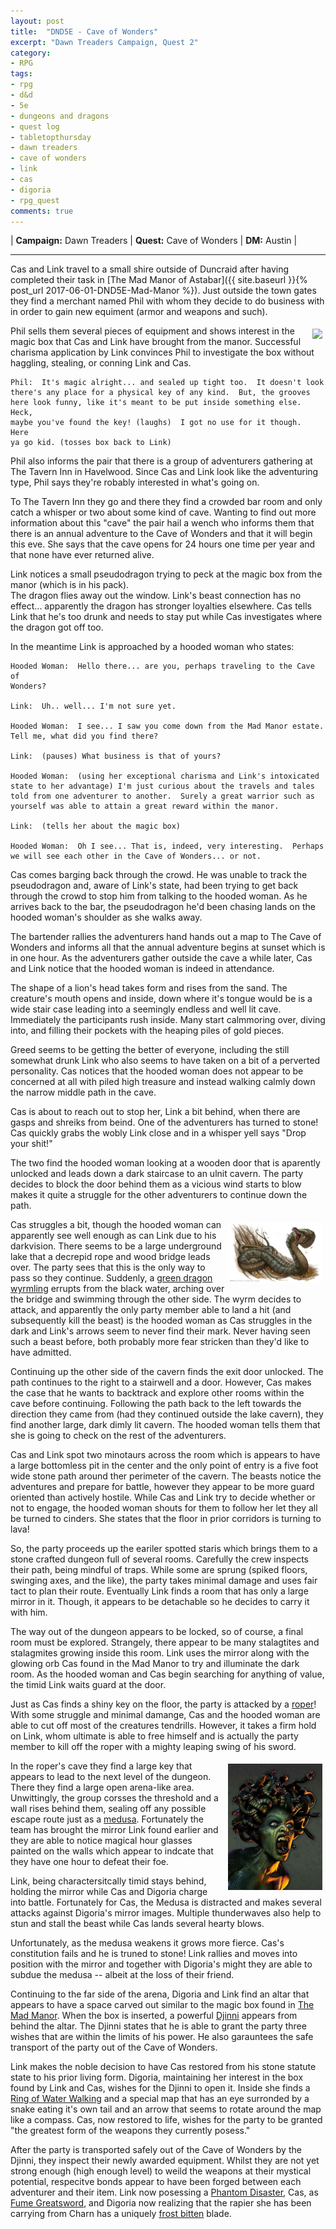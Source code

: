 ```yaml
---
layout: post
title:  "DND5E - Cave of Wonders"
excerpt: "Dawn Treaders Campaign, Quest 2"
category:
- RPG
tags:
- rpg
- d&d
- 5e
- dungeons and dragons
- quest log
- tabletopthursday
- dawn treaders
- cave of wonders
- link
- cas
- digoria
- rpg_quest
comments: true
---
```


| **Campaign:**  Dawn Treaders | **Quest:**  Cave of Wonders | **DM:**  Austin |

---

Cas and Link travel to a small shire outside of Duncraid after having completed their 
task in [The Mad Manor of Astabar]({{ site.baseurl }}{% post_url 
2017-06-01-DND5E-Mad-Manor %}). Just outside the town gates they find a merchant named Phil with whom they decide to do business with in order to gain new equiment (armor and weapons and such). 

<a href="http://vignette2.wikia.nocookie.net/disney/images/5/5b/Filoctetes.png/revision/latest?cb=20140801195751&path-prefix=es"><img src="http://vignette2.wikia.nocookie.net/disney/images/5/5b/Filoctetes.png/revision/latest?cb=20140801195751&path-prefix=es" style="max-width: 20%; height: auto; float: right; margin: 5px"></a>

Phil sells them several pieces of equipment and shows interest in the magic box that Cas and Link have brought from the manor.  Successful charisma 
application by Link convinces Phil to investigate the box without haggling, stealing, or conning Link and Cas.

~~~
Phil:  It's magic alright... and sealed up tight too.  It doesn't look 
there's any place for a physical key of any kind.  But, the grooves 
here look funny, like it's meant to be put inside something else.  Heck, 
maybe you've found the key! (laughs)  I got no use for it though.  Here 
ya go kid. (tosses box back to Link)

~~~

Phil also informs the pair that there is a group of adventurers gathering at 
The Tavern Inn in Havelwood.  Since Cas and Link look like the adventuring type, 
Phil says they're robably interested in what's going on.

To The Tavern Inn they go and there they find a crowded bar room and only catch 
a whisper or two about some kind of cave.  Wanting to find out more information 
about this "cave" the pair hail a wench who informs them that there is an 
annual adventure to the Cave of Wonders and that it will begin this eve. She says 
that the cave opens for 24 hours one time per year and that none have ever returned 
alive.

Link notices a small pseudodragon trying to peck at the magic box from the manor (which is in his pack).  
The dragon flies away out the window.  Link's beast connection has no effect... apparently the dragon has 
stronger loyalties elsewhere.  Cas tells Link that he's too drunk and needs to stay put while Cas investigates where 
the dragon got off too.  

In the meantime Link is approached by a hooded woman who states:

~~~
Hooded Woman:  Hello there... are you, perhaps traveling to the Cave of 
Wonders?

Link:  Uh.. well... I'm not sure yet.

Hooded Woman:  I see... I saw you come down from the Mad Manor estate.  
Tell me, what did you find there?

Link:  (pauses) What business is that of yours?

Hooded Woman:  (using her exceptional charisma and Link's intoxicated 
state to her advantage) I'm just curious about the travels and tales 
told from one adventurer to another.  Surely a great warrior such as 
yourself was able to attain a great reward within the manor.

Link:  (tells her about the magic box)

Hooded Woman:  Oh I see... That is, indeed, very interesting.  Perhaps 
we will see each other in the Cave of Wonders... or not.
~~~

Cas comes barging back through the crowd.  He was unable to track the pseudodragon and, 
aware of Link's state, had been trying to get back through the crowd to stop him from 
talking to the hooded woman.  As he arrives back to the bar, the pseudodragon he'd been 
chasing lands on the hooded woman's shoulder as she walks away.

The bartender rallies the adventurers hand hands out a map to The Cave of Wonders and 
informs all that the annual adventure begins at sunset which is in one hour.  As the 
adventurers gather outside the cave a while later, Cas and Link notice that the hooded 
woman is indeed in attendance.

The shape of a lion's head takes form and rises from the sand.  The creature's mouth 
opens and inside, down where it's tongue would be is a wide stair case leading into 
a seemingly endless and well lit cave.  Immediately the participants rush inside.    Many start calmmoring over, diving into, and filling their pockets with the heaping 
piles of gold pieces.

Greed seems to be getting the better of everyone, including the still somewhat drunk 
Link who also seems to have taken on a bit of a perverted personality.  Cas notices 
that the hooded woman does not appear to be concerned at all with piled high treasure 
and instead walking calmly down the narrow middle path in the cave.

Cas is about to reach out to stop her, Link a bit behind, when there are gasps and 
shreiks from beind.  One of the adventurers has turned to stone!  Cas quickly grabs 
the wobly Link close and in a whisper yell says "Drop your shit!"

The two find the hooded woman looking at a wooden door that is aparently  unlocked 
and leads down a dark staircase to an ulnit cavern.  The party decides to block the 
door behind them as a vicious wind starts to blow makes it quite a struggle for the 
other adventurers to continue down the path.

<a href="https://4.bp.blogspot.com/-607F_6X69zI/UW42Uwpwr8I/AAAAAAAACtk/y2wwcoHjBMM/s1600/wyrm2.jpg"><img src="/images/extra/wyrm.jpg" style="max-width: 30%; height: auto; float: right; margin: 5px"></a>

Cas struggles a bit, though the hooded woman can apparently see well enough as can 
Link due to his darkvision.  There seems to be a large underground lake that a decrepid 
rope and wood bridge leads over.  The party sees that this is the only way to pass so 
they continue.  Suddenly, a [green dragon wyrmling](https://chisaipete.github.io/bestiary/creatures/green-dragon-wyrmling) errupts from the black water, arching 
over the bridge and swimming through the other side.  The wyrm decides to attack, and 
apparently the only party member able to land a hit (and subsequently kill the beast) 
is the hooded woman as Cas struggles in the dark and Link's arrows seem to never find 
their mark.  Never having seen such a beast before, both probably more fear stricken 
than they'd like to have admitted.

Continuing up the other side of the cavern finds the exit door unlocked.  The path 
continues to the right to a stairwell and a door.  However, Cas makes the case that 
he wants to backtrack and explore other rooms within the cave before continuing.  Following 
the path back to the left towards the direction they came from (had they continued outside 
the lake cavern), they find another large, dark dimly lit cavern.  The hooded woman tells 
them that she is going to check on the rest of the adventurers.

Cas and Link spot two minotaurs across the room which is appears to have a large bottomless 
pit in the center and the only point of entry is a five foot wide stone path around ther 
perimeter of the cavern.  The beasts notice the adventures and prepare for battle, however 
they appear to be more guard oriented than actively hostile.  While Cas and Link try to 
decide whether or not to engage, the hooded woman shouts for them to follow her let they 
all be turned to cinders.  She states that the floor in prior corridors is turning to lava!

So, the party proceeds up the eariler spotted staris which brings them to a stone crafted 
dungeon full of several rooms.  Carefully the crew inspects their path, being mindful of 
traps.  While some are sprung (spiked floors, swinging axes, and the like), the party takes 
minimal damage and uses fair tact to plan their route.  Eventually Link finds a room that 
has only a large mirror in it.  Though, it appears to be detachable so he decides to carry 
it with him.

The way out of the dungeon appears to be locked, so of course, a final room must be 
explored.  Strangely, there appear to be many stalagtites and stalagmites growing inside 
this room.  Link uses the mirror along with the glowing orb Cas found in the Mad Manor 
to try and illuminate the dark room.  As the hooded woman and Cas begin searching for 
anything of value, the timid Link waits guard at the door.

Just as Cas finds a shiny key on the floor, the party is attacked by a [roper](https://chisaipete.github.io/bestiary/creatures/roper)!
With some struggle and minimal damange, Cas and the hooded woman are able to cut off 
most of the creatures tendrills.  However, it takes a firm hold on Link, whom ultimate is 
able to free himself and is actually the party member to kill off the roper with a mighty 
leaping swing of his sword.

<a href="https://k60.kn3.net/taringa/C/E/3/5/1/D/YnnurB/C56.jpg"><img src="/images/extra/medusa.jpg" style="max-width: 30%; height: auto; float: right; margin: 5px"></a>

In the roper's cave they find a large key that appears to lead to the next level of the dungeon.  There they find a large open arena-like area.  Unwittingly, the group corsses the threshold and a wall rises behind them, sealing off any possible escape route just as a [medusa](https://chisaipete.github.io/bestiary/creatures/medusa).  Fortunately the team has brought the mirror Link found earlier and they are able to notice magical hour glasses painted on the walls which appear to indcate that they have one hour to defeat their foe.

Link, being charactersitcally timid stays behind, holding the mirror while Cas and Digoria charge into battle.  Fortunately for Cas, the Medusa is distracted and makes several attacks against Digoria's mirror images.  Multiple thunderwaves also help to stun and stall the beast while Cas lands several hearty blows.

Unfortunately, as the medusa weakens it grows more fierce.  Cas's constitution fails and he is truned to stone!  Link rallies and moves into position with the mirror and together with Digoria's might they are able to subdue the medusa -- albeit at the loss of their friend.

Continuing to the far side of the arena, Digoria and Link find an altar that appears to have a space carved out similar to the magic box found in [The Mad Manor]().  When the box is inserted, a powerful [Djinni](https://chisaipete.github.io/bestiary/creatures/djinni) appears from behind the altar.  The Djinni states that he is able to grant the party three wishes that are within the limits of his power.  He also garauntees the safe transport of the party out of the Cave of Wonders.

Link makes the noble decision to have Cas restored from his stone statute state to his prior living form.  Digoria, maintaining her interest in the box found by Link and Cas, wishes for the Djinni to open it.  Inside she finds a [Ring of Water Walking](https://roll20.net/compendium/dnd5e/Ring%20of%20Water%20Walking#content) and a special map that has an eye surronded by a snake eating it's own tail and an arrow that seems to rotate around the map like a compass.  Cas, now restored to life, wishes for the party to be granted "the greatest form of the weapons they currently posess."

After the party is transported safely out of the Cave of Wonders by the Djinni, they inspect their newly awarded equipment.  Whilst they are not yet strong enough (high enough level) to weild the weapons at their mystical potential, respecitve bonds appear to have been forged between each adventurer and their item.  Link now posessing a [Phantom Disaster](https://www.dandwiki.com/wiki/Phantom_Disaster_(5e_Equipment)), Cas, as [Fume Greatsword](https://www.dandwiki.com/wiki/Fume_Greatsword_(5e_Equipment)), and Digoria now realizing that the rapier she has been carrying from Charn has a uniquely [frost bitten](https://www.dandwiki.com/wiki/Frost%27s_Bite_(5e_Equipment)) blade.

<!-- 900 xp total for act -->
